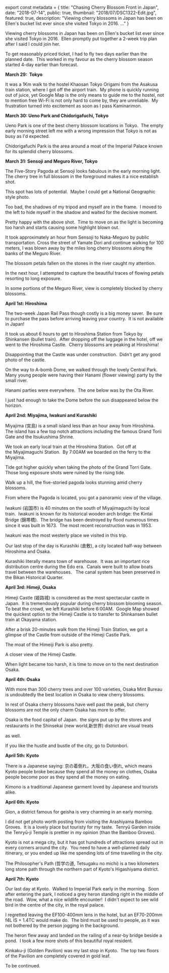 export const metadata = { title: "Chasing Cherry Blossom Front in Japan", date: "2018-07-14", public: true, thumbnail: "2018/07/DSC1322-Edit.jpg", featured: true, description: "Viewing cherry blossoms in Japan has been on Ellen's bucket list ever since she visited Tokyo in 2016. ..." }

Viewing cherry blossoms in Japan has been on Ellen's bucket list ever since she visited Tokyo in 2016.  Ellen promptly put together a 2-week trip plan after I said I could join her.

To get reasonably priced ticket, I had to fly two days earlier than the planned date.  This worked in my favour as the cherry blossom season started 4-day earlier than forecast.

<BlogPhoto alt="Our route through Japan - Pix on Trips" url="http://pixontrips.com/wp-content/uploads/2018/05/001-2018-05-14-at-9.17.23-PM.png" href="http://pixontrips.com/chasing-cherry-blossom-front-in-japan/001-2018-05-14-at-9-17-23-pm/" caption="Our route through Japan - Pix on Trips" />

**March 29:  Tokyo**

It was a 1Km walk to the hostel Khaosan Tokyo Origami from the Asakusa train station, where I got off the airport train.  My phone is quickly running out of juice, yet Google Map is the only means to guide me to the hostel, not to mention free Wi-Fi is not only hard to come by, they are unreliable.  My frustration turned into excitement as soon as I pass Kaminarimon.

<BlogPhoto alt="" url="http://pixontrips.com/wp-content/uploads/2018/05/DSC0884-1200x960.jpg" href="http://pixontrips.com/chasing-cherry-blossom-front-in-japan/women-in-kimono-walking-along-nakamise-dori-tokyo-japan/" caption="Women in Kimono walking along Nakamise Dori at Asakusa, Tokyo, Japan - Pix on Trips" />

**March 30: Ueno Park and Chidorigafuchi, Tokyo**

Ueno Park is one of the best cherry blossom locations in Tokyo.  The empty early morning street left me with a wrong impression that Tokyo is not as busy as I'd expected.

<BlogPhoto alt="" url="http://pixontrips.com/wp-content/uploads/2018/05/DSC0901-1200x675.jpg" href="http://pixontrips.com/wp-content/uploads/2018/05/DSC0901.jpg" caption="Street of Tokyo in the Asakusa district in early morning - Pix on Trips" />

<BlogPhoto alt="" url="http://pixontrips.com/wp-content/uploads/2018/05/DSC0912-1200x800.jpg" href="http://pixontrips.com/chasing-cherry-blossom-front-in-japan/ueno-park-in-spring/" caption="Road covered by cherry blossom petals in the Ueno Park of Tokyo, Japan - Pix on Trips" />

<BlogPhoto alt="" url="http://pixontrips.com/wp-content/uploads/2018/05/DSC0925-1200x800.jpg" href="http://pixontrips.com/chasing-cherry-blossom-front-in-japan/a-corner-of-buddhist-temple-against-cherry-blossoms/" caption="A corner of buddhist temple against cherry blossoms in Ueno Park, Tokyo, Japan - Pix on Trips" />

<BlogPhoto alt="Ueno Park boat dock in spring - Pix on Trips" url="http://pixontrips.com/wp-content/uploads/2018/05/DSC0926-1200x800.jpg" href="http://pixontrips.com/chasing-cherry-blossom-front-in-japan/ueno-park-boat-dock/" caption="Ueno Park boat dock in spring - Pix on Trips" />

<BlogPhoto alt="" url="http://pixontrips.com/wp-content/uploads/2018/05/DSC0935-1200x891.jpg" href="http://pixontrips.com/chasing-cherry-blossom-front-in-japan/cherry-blossoms-in-the-ueno-park/" caption="Cherry Blossoms in the Ueno Park, Tyoko, Japan - Pix on Trips" />

Chidorigafuchi Park is the area around a moat of the Imperial Palace known for its splendid cherry blossoms.

<BlogPhoto alt="Couple peddle in the hidoriga-fuchi canal during cherry blossom season, Tokyo, Japan - Pix on Trips" url="http://pixontrips.com/wp-content/uploads/2018/05/DSC0970-1200x800.jpg" href="http://pixontrips.com/chasing-cherry-blossom-front-in-japan/couple-boating-during-cherry-blossom-season/" caption="Couple peddle in the Chidorigafuchi moat during cherry blossom season, Tokyo, Japan - Pix on Trips" />

<BlogPhoto alt="Couple peddle in the Chidorigafuchi canal full of cherry blossom petals, Tokyo, Japan - Pix on Trips" url="http://pixontrips.com/wp-content/uploads/2018/05/DSC0984-1200x800.jpg" href="http://pixontrips.com/chasing-cherry-blossom-front-in-japan/couple-boating-during-cherry-blossom-season-tokyo-japan-tokyo/" caption="Chidorigafuchi moat full of cherry blossom petals, Tokyo, Japan - Pix on Trips" />

**March 31: Sensoji and Meguro River, Tokyo**

The Five-Story Pagoda at Sensoji looks fabulous in the early morning light.  The cherry tree in full blossom in the foreground makes it a nice establish shot.

<BlogPhoto alt="The Five-Story Pagoda at Sensoji, Asakusa, Tokyo during cherry blossom season - Pix on Trips" url="http://pixontrips.com/wp-content/uploads/2018/05/DSC1021-800x1200.jpg" href="http://pixontrips.com/chasing-cherry-blossom-front-in-japan/the-five-story-pagoda-at-sensoji-asakusa-tokyo/" caption="The Five-Story Pagoda at Sensoji, Asakusa, Tokyo during cherry blossom season - Pix on Trips" />

This spot has lots of potential.  Maybe I could get a National Geographic style photo.

<BlogPhoto alt="Man riding a bicycle passing by the Five-Story Pagoda at Sensoj - Pix on Trips" url="http://pixontrips.com/wp-content/uploads/2018/05/DSC1032-800x1200.jpg" href="http://pixontrips.com/chasing-cherry-blossom-front-in-japan/man-riding-a-bicycle-passing-by-the-five-story-pagoda-at-sensoj/" caption="Man riding a bicycle passing by the Five-Story Pagoda at Sensoj - Pix on Trips" />

Too bad, the shadows of my tripod and myself are in the frame.  I moved to the left to hide myself in the shadow and waited for the decisive moment.

<BlogPhoto alt="Man passes by the Five-Story Pagoda at Sensoji, Asakusa, Tokyo, Japan - Pix on Trips" url="http://pixontrips.com/wp-content/uploads/2018/05/DSC1040-485x728.jpg" href="http://pixontrips.com/chasing-cherry-blossom-front-in-japan/man-passes-by-the-five-story-pagoda-at-sensoji-asakusa-tokyo/" caption="Man passes by the Five-Story Pagoda at Sensoji, Asakusa, Tokyo, Japan - Pix on Trips" />

<BlogPhoto alt="Woman passes by the Five-Story Pagoda at Sensoji, Asakusa, Tokyo, Japan - Pix on Trips" url="http://pixontrips.com/wp-content/uploads/2018/05/DSC1044-485x728.jpg" href="http://pixontrips.com/chasing-cherry-blossom-front-in-japan/woman-passes-by-the-five-story-pagoda-at-sensoji-asakusa-tokyo/" caption="Woman woman walking her dog passes by the Five-Story Pagoda at Sensoji, Asakusa, Tokyo, Japan - Pix on Trips" />

Pretty happy with the above shot.  Time to move on as the light is becoming too harsh and starts causing some highlight blown out.

It took approximately an hour from Sensoji to Naka-Meguro by public transportation. Cross the street of Yamate Dori and continue walking for 100 meters, I was blown away by the miles long cherry blossoms along the banks of the Meguro River.

<BlogPhoto alt="Cherry blossom along the bank of Meguro River, Tokyo, Japan - Pix on Trips" url="http://pixontrips.com/wp-content/uploads/2018/05/DSC1075.jpg" href="http://pixontrips.com/chasing-cherry-blossom-front-in-japan/meguro-river-tokyo-japan/" caption="Cherry blossom along the banks of Meguro River, Tokyo, Japan - Pix on Trips" />

The blossom petals fallen on the stones in the river caught my attention.

<BlogPhoto alt="Cherry blossom along the banks of Meguro River, Tokyo, Japan - Pix on Trips" url="http://pixontrips.com/wp-content/uploads/2018/05/DSC1076-1.jpg" href="http://pixontrips.com/chasing-cherry-blossom-front-in-japan/meguro-river-tokyo-japan-3/" caption="Cherry blossom along the banks of Meguro River, Tokyo, Japan - Pix on Trips" />

In the next hour, I attempted to capture the beautiful traces of flowing petals resorting to long exposure.

<BlogPhoto alt="Cherry blossom petals and their traces in the water - Pix on Trips" url="http://pixontrips.com/wp-content/uploads/2018/05/DSC1115-Edit.jpg" href="http://pixontrips.com/chasing-cherry-blossom-front-in-japan/cherry-blossom-petals/" caption="Abstract of cherry blossoms flowing in the Meguro River - Pix on Trips" />

In some portions of the Meguro River, view is completely blocked by cherry blossoms.

<BlogPhoto alt="Cherry blossom along the banks of Meguro River, Tokyo, Japan - Pix on Trips" url="http://pixontrips.com/wp-content/uploads/2018/05/DSC1180.jpg" href="http://pixontrips.com/trips/chasing-cherry-blossom-front-in-japan/meguro-river-tokyo-japan-4/" caption="Cherry blossom along the banks of Meguro River, Tokyo, Japan - Pix on Trips" />

**April 1st: Hiroshima**

The two-week Japan Rail Pass though costly is a big money saver.  Be sure to purchase the pass before arriving leaving your country.  It is not available in Japan!

It took us about 6 hours to get to Hiroshima Station from Tokyo by Shinkansen (bullet train).  After dropping off the luggage in the hotel, off we went to the Hiroshima Castle.  Cherry blossoms are peaking at Hiroshima!

<BlogPhoto alt="A cyclist looks at the cherry blossom trees by the moat of the Hiroshima Castle - Pix on Trips" url="http://pixontrips.com/wp-content/uploads/2018/05/DSC1196.jpg" href="http://pixontrips.com/trips/chasing-cherry-blossom-front-in-japan/spring-in-hiroshima-japan/" caption="A cyclist looks at the cherry blossom trees by the moat of the Hiroshima Castle - Pix on Trips" />

<BlogPhoto alt="A man takes photo of his girl friend in front of beautiful cherry blossom trees by the moat of HIroshima castle - Pix on Trips" url="http://pixontrips.com/wp-content/uploads/2018/05/DSC1199.jpg" href="http://pixontrips.com/trips/chasing-cherry-blossom-front-in-japan/spring-in-hiroshima-japan-2/" caption="Young couple taking photos in front of cherry blossom trees by the moat of Hiroshima Castle - Pix on Trips" />

<BlogPhoto alt="" url="http://pixontrips.com/wp-content/uploads/2018/05/DSC1202.jpg" href="http://pixontrips.com/trips/chasing-cherry-blossom-front-in-japan/cherry-blossoms-in-japan/" caption="Woman takes photo of her dog in a park during cherry blossom season, Hiroshima, Japan - Pix on Trips" />

Disappointing that the Castle was under construction.  Didn't get any good photo of the castle.

On the way to A-bomb Dome, we walked through the lovely Central Park.  Many young people were having their Hanami (flower viewing) party by the small river.

<BlogPhoto alt="People gather under cherry blossom trees by the river in Hiroshima, Japan - Pix on Trips" url="http://pixontrips.com/wp-content/uploads/2018/05/DSC1210-Edit.jpg" href="http://pixontrips.com/trips/chasing-cherry-blossom-front-in-japan/hanami-in-japan-during-cherry-blossom-season/" caption="People gather under cherry blossom trees by the river in Hiroshima, Japan - Pix on Trips" />

<BlogPhoto alt="People gather under cherry blossom trees by the river in Hiroshima, Japan - Pix on Trips" url="http://pixontrips.com/wp-content/uploads/2018/05/DSC1211.jpg" href="http://pixontrips.com/trips/chasing-cherry-blossom-front-in-japan/hanami-in-japan-during-cherry-blossom-season-2/" caption="People gather under cherry blossom trees by the river in Hiroshima, Japan - Pix on Trips" />

Hanami parties were everywhere.  The one below was by the Ota River.

<BlogPhoto alt="Young people gather by the river during cherry blossom season in Hiroshima, Japan - Pix on Trips" url="http://pixontrips.com/wp-content/uploads/2018/05/DSC1213.jpg" href="http://pixontrips.com/trips/chasing-cherry-blossom-front-in-japan/hanami-in-hiroshima-japan-during-cherry-blossom-season/" caption="Young people gather by the Ota river during cherry blossom season in Hiroshima, Japan - Pix on Trips" />

I just had enough to take the Dome before the sun disappeared below the horizon.

<BlogPhoto alt="Ruin of A-bomb dome, Hiroshima, Japan - Pix on Trips" url="http://pixontrips.com/wp-content/uploads/2018/05/DSC1215.jpg" href="http://pixontrips.com/trips/chasing-cherry-blossom-front-in-japan/ruin-of-a-bomb-dome-hiroshima-japan/" caption="Ruin of A-bomb dome, Hiroshima, Japan - Pix on Trips" />

**April 2nd: Miyajima, Iwakuni and Kurashiki**

Miyajima (宮島) is a small island less than an hour away from Hiroshima.  The island has a few top notch attractions including the famous Grand Torii Gate and the Itsukushima Shrine.

We took an early local train at the Hiroshima Station.  Got off at the Miyajimaguchi Station.  By 7:00AM we boarded on the ferry to the Miyajima.

<BlogPhoto alt="The Miyajimaguchi Ferry, Japan - Pix on Trips" url="http://pixontrips.com/wp-content/uploads/2018/05/DSC1223.jpg" href="http://pixontrips.com/trips/chasing-cherry-blossom-front-in-japan/miyajima-ferry-japan/" caption="The Miyajimaguchi Ferry, Japan - Pix on Trips" />

Tide got higher quickly when taking the photo of the Grand Torri Gate.  Those long exposure shots were ruined by the rising tide.

<BlogPhoto alt="The Grand Torii Gate, Miyajima, Japan - Pix on Trips" url="http://pixontrips.com/wp-content/uploads/2018/05/DSC1226.jpg" href="http://pixontrips.com/trips/chasing-cherry-blossom-front-in-japan/the-grand-torii-gate/" caption="The Grand Torii Gate, Miyajima, Japan - Pix on Trips" />

Walk up a hill, the five-storied pagoda looks stunning amid cherry blossoms.

<BlogPhoto alt="Woman takes photo of the Five-Storied Pagoda in Miyajima during cherry blossom season - Pix on Trips" url="http://pixontrips.com/wp-content/uploads/2018/05/DSC1244.jpg" href="http://pixontrips.com/trips/chasing-cherry-blossom-front-in-japan/five-storied-pagoda-in-miyajima/" caption="Woman takes photo of the Five-Storied Pagoda in Miyajima during cherry blossom season - Pix on Trips" />

From where the Pagoda is located, you got a panoramic view of the village.

<BlogPhoto alt="Village on the Miyajima Island during cherry blossom season, Japan - Pix on Trips" url="http://pixontrips.com/wp-content/uploads/2018/05/DSC1242.jpg" href="http://pixontrips.com/trips/chasing-cherry-blossom-front-in-japan/village-on-miyajima-island-japan/" caption="Village on the Miyajima Island during cherry blossom season, Japan - Pix on Trips" />

<BlogPhoto alt="Deer wanders on the street of Miyajima, Japan - Pix on Trips" url="http://pixontrips.com/wp-content/uploads/2018/05/DSC1262.jpg" href="http://pixontrips.com/trips/chasing-cherry-blossom-front-in-japan/deer-wanders-on-the-street-of-miyajima-japan/" caption="Deer wanders on the street of Miyajima, Japan - Pix on Trips" />

Iwakuni (岩国市) is 40 minutes on the south of Miyajimaguchi by local train.  Iwakuni is known for its historical wooden arch bridge: the Kintai Bridge (錦帯橋).  The bridge has been destroyed by flood numerous times since it was built in 1673.  The most recent reconstruction was in 1953.

<BlogPhoto alt="The historical Kintai Bridge on the Nishiki River - Pix on Trips" url="http://pixontrips.com/wp-content/uploads/2018/05/DSC1265.jpg" href="http://pixontrips.com/trips/chasing-cherry-blossom-front-in-japan/kintai-bridge-japan/" caption="The historical Kintai Bridge on the Nishiki River - Pix on Trips" />

<BlogPhoto alt="" url="http://pixontrips.com/wp-content/uploads/2018/05/DSC1274.jpg" href="http://pixontrips.com/trips/chasing-cherry-blossom-front-in-japan/hanami-party-in-the-kikkou-park-japan/" caption="Hanami party in the Kikkou Park during cherry blossom season - Pix on Trips" />

<BlogPhoto alt="The historical Kintai Bridge on the Nishiki River - Pix on Trips" url="http://pixontrips.com/wp-content/uploads/2018/05/DSC1277.jpg" href="http://pixontrips.com/trips/chasing-cherry-blossom-front-in-japan/kintai-bridge-japan-2/" caption="The historical Kintai Bridge on the Nishiki River - Pix on Trips" />

Iwakuni was the most westerly place we visited in this trip.

Our last stop of the day is Kurashiki (倉敷), a city located half-way between Hiroshima and Osaka.

Kurashiki literally means town of warehouse.  It was an important rice distribution centre during the Edo era.  Canals were built to allow boats travel between the warehouses.   The canal system has been preserved in the Bikan Historical Quarter.

<BlogPhoto alt="Swan swimming in the historical Kurashiki Canal scattered with cherry blossoms - Pix on Trips" url="http://pixontrips.com/wp-content/uploads/2018/06/DSC1281-Edit.jpg" href="http://pixontrips.com/trips/chasing-cherry-blossom-front-in-japan/swan-in-the-kurashiki-canal/" caption="Swan swimming in the historical Kurashiki Canal scattered with cherry blossoms - Pix on Trips" />

<BlogPhoto alt="Kurashiki Canal and the Bikan Historical Quarter, Kurashiki, Japan - Pix on Trips" url="http://pixontrips.com/wp-content/uploads/2018/06/DSC1285.jpg" href="http://pixontrips.com/trips/chasing-cherry-blossom-front-in-japan/kurashiki-canal/" caption="Kurashiki Canal and the Bikan Historical Quarter, Kurashiki, Japan - Pix on Trips" />

<BlogPhoto alt="Ricksaw driver in the Bikan Historical Quarter, Kurashiki, Japan - Pix on Trips" url="http://pixontrips.com/wp-content/uploads/2018/06/DSC1287.jpg" href="http://pixontrips.com/trips/chasing-cherry-blossom-front-in-japan/bikan-historical-quarter-kurashiki-japan/" caption="Ricksaw driver in the Bikan Historical Quarter, Kurashiki, Japan - Pix on Trips" />

<BlogPhoto alt="Garden path full of cherry blossom petals in the Bikan Historical Quarter, Kurashiki, Japan - Pix on Trips" url="http://pixontrips.com/wp-content/uploads/2018/06/DSC1294.jpg" href="http://pixontrips.com/trips/chasing-cherry-blossom-front-in-japan/garden-path-in-the-bikan-historical-quarter-kurashiki-japan/" caption="Garden path full of cherry blossom petals in the Bikan Historical Quarter, Kurashiki, Japan - Pix on Trips" />

<BlogPhoto alt="Street of Kurashiki historical district at sunset, Japan - Pix on Trips" url="http://pixontrips.com/wp-content/uploads/2018/06/DSC1295.jpg" href="http://pixontrips.com/trips/chasing-cherry-blossom-front-in-japan/street-of-kurashiki-historical-district-japan/" caption="Street of Kurashiki historical district at sunset, Japan - Pix on Trips" />

<BlogPhoto alt="Woman in Kimono taking selfie at Bikan Historical district of Kurashiki, Japan - Pix on Trips" url="http://pixontrips.com/wp-content/uploads/2018/07/DSC1301.jpg" href="http://pixontrips.com/trips/chasing-cherry-blossom-front-in-japan/woman-in-kimono-at-kurashiki-canal-historical-district-japan/" caption="Woman in Kimono taking selfie at Bikan Historical district of Kurashiki, Japan - Pix on Trips" />

<BlogPhoto alt="Flow of cherry blossom petals in the canal of the Bikan Historical Quarter at night, Kurashiki, Japan - Pix on Trips" url="http://pixontrips.com/wp-content/uploads/2018/06/DSC1317.jpg" href="http://pixontrips.com/trips/chasing-cherry-blossom-front-in-japan/canal-of-the-bikan-historical-quarter-at-night-kurashiki-japan/" caption="Flow of cherry blossom petals in the canal of the Bikan Historical Quarter at night, Kurashiki, Japan - Pix on Trips" />

**April 3rd: Himeji, Osaka**

Himeji Castle (姫路城) is considered as the most spectacular castle in Japan.  It is tremendously popular during cherry blossom blooming season.  To beat the crowd, we left Kurashiki before 6:00AM.  Google Map showed the quickest option to the Himeji Castle is to transfer to Shinkansen bullet train at Okayama station.

<BlogPhoto alt="" url="http://pixontrips.com/wp-content/uploads/2018/07/DSC1318.jpg" href="http://pixontrips.com/trips/chasing-cherry-blossom-front-in-japan/okayama-train-station/" caption="Okayama Shinkansen Train Station in the early morning - Pix on Trips" />

After a brisk 20-minutes walk from the Himeji Train Station, we got a glimpse of the Castle from outside of the Himeji Castle Park.

<BlogPhoto alt="The Himeji Castle during cherry blossom blooming season - Pix on Trips" url="http://pixontrips.com/wp-content/uploads/2018/07/DSC1322-Edit.jpg" href="http://pixontrips.com/trips/chasing-cherry-blossom-front-in-japan/the-himeji-castle-japan/" caption="The Himeji Castle during cherry blossom blooming season - Pix on Trips" />

The moat of the Himeiji Park is also pretty.

<BlogPhoto alt="The moat and stone wall of the Himeji Castle Park during cherry blossom blooming season - Pix on Trips" url="http://pixontrips.com/wp-content/uploads/2018/07/DSC1325-Edit.jpg" href="http://pixontrips.com/trips/chasing-cherry-blossom-front-in-japan/the-moat-and-stone-wall-of-the-himeji-castle-park/" caption="The moat of the Himeji Castle Park during cherry blossom blooming season - Pix on Trips" />

A closer view of the Himeji Castle.

<BlogPhoto alt="The Himeji Castle during cherry blossom blooming season - Pix on Trips" url="http://pixontrips.com/wp-content/uploads/2018/07/DSC1332-Edit.jpg" href="http://pixontrips.com/trips/chasing-cherry-blossom-front-in-japan/the-himeji-castle-japan-2/" caption="The Himeji Castle during cherry blossom blooming season - Pix on Trips" />

<BlogPhoto alt="Cherry blossom trees in the Himeji Castle Park - Pix on Trips" url="http://pixontrips.com/wp-content/uploads/2018/07/DSC1356.jpg" href="http://pixontrips.com/trips/chasing-cherry-blossom-front-in-japan/the-himeji-castle-japan-3/" caption="Cherry blossom trees in the Himeji Castle Park - Pix on Trips" />

<BlogPhoto alt="The Himeji Castle during cherry blossom blooming season - Pix on Trips" url="http://pixontrips.com/wp-content/uploads/2018/07/DSC1360.jpg" href="http://pixontrips.com/trips/chasing-cherry-blossom-front-in-japan/the-himeji-castle-japan-4/" caption="The Himeji Castle during cherry blossom blooming season - Pix on Trips" />

When light became too harsh, it is time to move on to the next destination Osaka.

<BlogPhoto alt="Osaka Castle and the outer moat during cherry blossom blooming season - Pix on Trips" url="http://pixontrips.com/wp-content/uploads/2018/07/DSC1374.jpg" href="http://pixontrips.com/trips/chasing-cherry-blossom-front-in-japan/osaka-castle-japan/" caption="Osaka Castle and the outer moat during cherry blossom blooming season - Pix on Trips" />

<BlogPhoto alt="Osaka Castle and the outer moat during cherry blossom blooming season - Pix on Trips" url="http://pixontrips.com/wp-content/uploads/2018/07/DSC1377.jpg" href="http://pixontrips.com/trips/chasing-cherry-blossom-front-in-japan/osaka-castle-japan-2/" caption="Osaka Castle and the outer moat during cherry blossom blooming season - Pix on Trips" />

<BlogPhoto alt="Close-up view of Osaka Castle during cherry blossom blooming season - Pix on Trips" url="http://pixontrips.com/wp-content/uploads/2018/07/DSC1386.jpg" href="http://pixontrips.com/trips/chasing-cherry-blossom-front-in-japan/osaka-castle-japan-3/" caption="Close-up view of Osaka Castle during cherry blossom blooming season - Pix on Trips" />

<BlogPhoto alt="Panoramic view of Osaka Castle moat at sunset during cherry blossom blooming season - Pix on Trips" url="http://pixontrips.com/wp-content/uploads/2018/07/DSC1394-HDR.jpg" href="http://pixontrips.com/trips/chasing-cherry-blossom-front-in-japan/panoramic-view-of-osaka-castle-moat-at-sunset-during-cherry-blos/" caption="Panoramic view of Osaka Castle moat at sunset during cherry blossom blooming season - Pix on Trips" />

<BlogPhoto alt="Evening hanami party under cherry blossom trees at Osaka Castle Park, Japan - Pix on Trips" url="http://pixontrips.com/wp-content/uploads/2018/07/DSC1419.jpg" href="http://pixontrips.com/trips/chasing-cherry-blossom-front-in-japan/osaka-castle-park-at-night-japan/" caption="Evening hanami party under cherry blossom trees at Osaka Castle Park, Japan - Pix on Trips" />

**April 4th: Osaka**

With more than 300 cherry trees and over 100 varieties, Osaka Mint Bureau is undoubtedly the best location in Osaka to view cherry blossoms.

<BlogPhoto alt="Girls pose for selfie in front of cherry blossom trees at Japan Mint Bureau, Osaka - Pix on Trips" url="http://pixontrips.com/wp-content/uploads/2018/07/DSC1444.jpg" href="http://pixontrips.com/trips/chasing-cherry-blossom-front-in-japan/japan-mint-bureau-osaka/" caption="Girls pose for selfie in front of cherry blossom trees at Osaka Mint Bureau, Osaka - Pix on Trips" />

In rest of Osaka cherry blossoms have well past the peak, but cherry blossoms are not the only charm Osaka has more to offer.

Osaka is the food capital of Japan.  the signs put up by the stores and restaurants in the Shinsekai (new world,新世界) district are visual treats

as well.

<BlogPhoto alt="Japanese girls walk by a building full of signs in the Shinsekai District of Osaka, Japan - Pix on Trips" url="http://pixontrips.com/wp-content/uploads/2018/07/DSC1462.jpg" href="http://pixontrips.com/trips/chasing-cherry-blossom-front-in-japan/the-shinsekai-district-osaka-japan/" caption="Japanese girls walk by a building full of signs in the Shinsekai District of Osaka, Japan - Pix on Trips" />

<BlogPhoto alt="Woman riding bicycle passes a building full of signs, Osaka, Japan - Pix on Trips" url="http://pixontrips.com/wp-content/uploads/2018/07/DSC1468.jpg" href="http://pixontrips.com/trips/chasing-cherry-blossom-front-in-japan/the-shinsekai-district-osaka-japan-2/" caption="Woman riding bicycle passes a building full of signs, Osaka, Japan - Pix on Trips" />

<BlogPhoto alt="" url="http://pixontrips.com/wp-content/uploads/2018/07/DSC1472.jpg" href="http://pixontrips.com/trips/chasing-cherry-blossom-front-in-japan/a-street-in-the-shinsekai-district-osaka-japan/" caption="A restaurant building full of signs in the Shinsekai district of Osaka, Japan - Pix on Trips" />

<BlogPhoto alt="Street of the Shinsekai District, Osaka, Japan - Pix on Trips" url="http://pixontrips.com/wp-content/uploads/2018/07/DSC1473.jpg" href="http://pixontrips.com/trips/chasing-cherry-blossom-front-in-japan/the-shinsekai-district-osaka-japan-3/" caption="Street of the Shinsekai District, Osaka, Japan - Pix on Trips" />

If you like the hustle and bustle of the city, go to Dotonbori.

<BlogPhoto alt="Hustle and bustle street of Dotonbori, Osaka, Japan - Pix on Trips" url="http://pixontrips.com/wp-content/uploads/2018/07/DSC1478.jpg" href="http://pixontrips.com/trips/chasing-cherry-blossom-front-in-japan/dotonbori-osaka/" caption="Hustle and bustle street of Dotonbori, Osaka, Japan - Pix on Trips" />

**April 5th: Kyoto**

There is a Japanese saying: 京の着倒れ，大阪の食い倒れ, which means Kyoto people broke because they spend all the money on clothes, Osaka people become poor as they spend all the money on eating.

Kimono is a traditional Japanese garment loved by Japanese and tourists alike.

<BlogPhoto alt="Women in Kimono walking in a historical district of Kyoto, Japan - Pix on Trips" url="http://pixontrips.com/wp-content/uploads/2018/07/DSC1505.jpg" href="http://pixontrips.com/trips/chasing-cherry-blossom-front-in-japan/women-in-kimono-kyoto-japan/" caption="Women in Kimono walking in a historical district of Kyoto, Japan - Pix on Trips" />

<BlogPhoto alt="" url="http://pixontrips.com/wp-content/uploads/2018/07/DSC1510.jpg" href="http://pixontrips.com/trips/chasing-cherry-blossom-front-in-japan/girl-wearing-kimono-and-hijab-in-kyoto-japan/" caption="Girl wearing hijab and Kimono poses for photo in front of cherry blossoms in Kyoto, Japan - Pix on Trips" />

<BlogPhoto alt="Women wearing Kimono posing for photo in front of Fushimi Inari-taisha, Kyoto, Japan - Pix on Trips" url="http://pixontrips.com/wp-content/uploads/2018/07/DSC1536.jpg" href="http://pixontrips.com/trips/chasing-cherry-blossom-front-in-japan/women-wearing-kimono-posing-for-photo-in-front-of-fushimi-inari/" caption="Women wearing Kimono pose for photo in front of Fushimi Inari-Taisha, Kyoto, Japan - Pix on Trips" />

**April 6th: Kyoto**

Gion, a district famous for geisha is very charming in an early morning.

<BlogPhoto alt="Wooden houses by the river in cherry blossom season in the Gion District of Kyoto, Japan - Pix on Trips" url="http://pixontrips.com/wp-content/uploads/2018/07/DSC1560.jpg" href="http://pixontrips.com/trips/chasing-cherry-blossom-front-in-japan/cherry-blossom-season-in-kyoto/" caption="Wooden houses by the river in cherry blossom season in the Gion District of Kyoto, Japan - Pix on Trips" />

<BlogPhoto alt="A street in the Gion District of Kyoto during cherry blossoming season, Japan - Pix on Trips" url="http://pixontrips.com/wp-content/uploads/2018/07/DSC1563.jpg" href="http://pixontrips.com/trips/chasing-cherry-blossom-front-in-japan/a-street-in-the-gion-district-of-kyoto-japan/" caption="Shirakawa street in the Gion District of Kyoto during cherry blossoming season, Japan - Pix on Trips" />

<BlogPhoto alt="Couple pose for wedding photo in the Gion District of Kyoto during cherry blossoming season, Japan - Pix on Trips" url="http://pixontrips.com/wp-content/uploads/2018/07/DSC1567.jpg" href="http://pixontrips.com/trips/chasing-cherry-blossom-front-in-japan/couple-pose-for-wedding-photo-in-the-gion-district-of-kyoto-jap/" caption="Couple pose for wedding photo in the Gion District of Kyoto during cherry blossoming season, Japan - Pix on Trips" />

I did not get photo worth posting from visiting the Arashiyama Bamboo Groves.  It is a lovely place but touristy for my taste.  Tenryū Garden inside the Tenryū-ji Temple is prettier in my opinion (than the Bamboo Groves).

<BlogPhoto alt="Blossom trees in the Tenryū-ji Garden, Kyoto, Japan - Pix on Trips" url="http://pixontrips.com/wp-content/uploads/2018/07/DSC1599.jpg" href="http://pixontrips.com/trips/chasing-cherry-blossom-front-in-japan/tenryu-ji-garden-kyoto-japan/" caption="Blossom trees in the Tenryū-ji Garden, Kyoto, Japan - Pix on Trips" />

<BlogPhoto alt="Blossom trees in the Tenryū-ji Garden, Kyoto, Japan - Pix on Trips" url="http://pixontrips.com/wp-content/uploads/2018/07/DSC1603.jpg" href="http://pixontrips.com/trips/chasing-cherry-blossom-front-in-japan/tenryu-ji-garden-kyoto-japan-2/" caption="Blossom trees in the Tenryū-ji Garden, Kyoto, Japan - Pix on Trips" />

Kyoto is not a mega city, but it has got hundreds of attractions spread out in every corners around the city.  You need to have a well-planned daily itinerary, or you ended up like me spending lots of time travelling in the city.

The Philosopher's Path (哲学の道, Tetsugaku no michi) is a two kilometers long stone path through the northern part of Kyoto's Higashiyama district.

<BlogPhoto alt="Philosopher’s Path in Spring in a rainy day, Kyoto, Japan - Pix on Trips" url="http://pixontrips.com/wp-content/uploads/2018/07/DSC1617.jpg" href="http://pixontrips.com/trips/chasing-cherry-blossom-front-in-japan/philosophers-path-kyoto-japan/" caption="Philosopher’s Path in Spring in a rainy day, Kyoto, Japan - Pix on Trips" />

**April 7th: Kyoto**

Our last day at Kyoto.  Walked to Imperial Park early in the morning.  Soon after entering the park, I noticed a grey heron standing right in the middle of the road.  Wow, what a nice wildlife encounter!  I didn't expect to see wild bird in the centre of the city, in the royal palace.

I regretted leaving the EF100-400mm lens in the hotel, but an EF70-200mm f4L IS + 1.4TC would make do.  The bird must be used to people, as it was not bothered by the person jogging in the background.

<BlogPhoto alt="Gray heron standing on the road of Kyoto Imperial Park, Kyoto, Japan - Pix on Trips" url="http://pixontrips.com/wp-content/uploads/2018/09/DSC1648.jpg" href="http://pixontrips.com/gray-heron-in-kyoto-imperial-park-japan/" caption="Gray heron standing on the road of Kyoto Imperial Park, Kyoto, Japan - Pix on Trips" />

The heron flew away and landed on the railing of a near-by bridge beside a pond.  I took a few more shots of this beautiful royal resident.

<BlogPhoto alt="Gray heron standing on the wooden railing of a bridge in the Kyoto Imperial Park, Kyoto, Japan - Pix on Trips" url="http://pixontrips.com/wp-content/uploads/2018/07/DSC1680.jpg" href="http://pixontrips.com/trips/chasing-cherry-blossom-front-in-japan/gray-heron-in-kyoto-imperial-park-japan-2/" caption="Gray heron standing on the wooden railing of a bridge in the Kyoto Imperial Park, Kyoto, Japan - Pix on Trips" />

<BlogPhoto alt="Gray heron standing on the wooden railing of bridge in Kyoto Imperial Park, Kyoto, Japan Pix on Trips" url="http://pixontrips.com/wp-content/uploads/2018/07/DSC1683.jpg" href="http://pixontrips.com/trips/chasing-cherry-blossom-front-in-japan/gray-heron-in-kyoto-imperial-park-japan-6/" caption="Gray heron standing on the wooden railing of a bridge in the Kyoto Imperial Park, Kyoto, Japan Pix on Trips" />

Kinkaku-ji (Golden Pavilion) was my last stop in Kyoto.  The top two floors of the Pavilion are completely covered in gold leaf.

<BlogPhoto alt="Kinkaku-ji (Golden Pavilion) in spring, Kyoto, Japan - Pix on Trips" url="http://pixontrips.com/wp-content/uploads/2018/07/DSC1726-Edit.jpg" href="http://pixontrips.com/trips/chasing-cherry-blossom-front-in-japan/kinkaku-ji-kyoto-japan/" caption="Kinkaku-ji (Golden Pavilion) in spring, Kyoto, Japan - Pix on Trips" />

To be continued.

